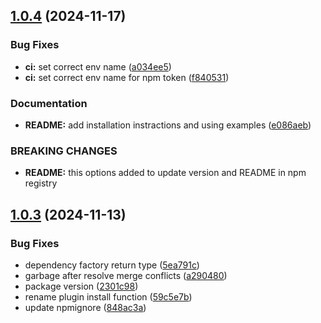 ## [1.0.4](https://github.com/vue-modeler/dc/compare/v1.0.3...v1.0.4) (2024-11-17)


### Bug Fixes

* **ci:** set correct   env name ([a034ee5](https://github.com/vue-modeler/dc/commit/a034ee59fec8b74f27f79db7bdb226d14b89065a))
* **ci:** set correct  env name for npm token ([f840531](https://github.com/vue-modeler/dc/commit/f8405315fb41ddc612485db4ea42dd2a3696a246))


### Documentation

* **README:** add installation instractions and using examples ([e086aeb](https://github.com/vue-modeler/dc/commit/e086aeb320cf6d9c1c6d056e1709b2b6d9afb3e0))


### BREAKING CHANGES

* **README:** this options added to update version and README in npm registry

## [1.0.3](https://github.com/vue-modeler/dc/compare/v1.0.2...v1.0.3) (2024-11-13)

### Bug Fixes

* dependency factory return type ([5ea791c](https://github.com/vue-modeler/dc/commit/5ea791c461dc3cfb469c767cb5199f5eafb202df))
* garbage after resolve merge conflicts ([a290480](https://github.com/vue-modeler/dc/commit/a29048059fa3758b34989f278e22c326a3d6cee1))
* package version ([2301c98](https://github.com/vue-modeler/dc/commit/2301c98075eccc7f1462791d65538b522b3130ec))
* rename plugin install function ([59c5e7b](https://github.com/vue-modeler/dc/commit/59c5e7b6c4ffc0d0cad76172bf6b24d68f50c296))
* update npmignore ([848ac3a](https://github.com/vue-modeler/dc/commit/848ac3a40f8965416bb45ffa9c061230cc3538d5))
